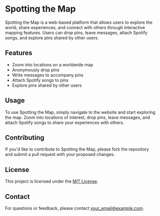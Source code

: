 # Spotting the Map

Spotting the Map is a web-based platform that allows users to explore the world, share experiences, and connect with others through interactive mapping features. Users can drop pins, leave messages, attach Spotify songs, and explore pins shared by other users.

## Features

- Zoom into locations on a worldwide map
- Anonymously drop pins
- Write messages to accompany pins
- Attach Spotify songs to pins
- Explore pins shared by other users

## Usage

To use Spotting the Map, simply navigate to the website and start exploring the map. Zoom into locations of interest, drop pins, leave messages, and attach Spotify songs to share your experiences with others.

## Contributing

If you'd like to contribute to Spotting the Map, please fork the repository and submit a pull request with your proposed changes.

## License

This project is licensed under the [MIT License](LICENSE).

## Contact

For questions or feedback, please contact [your_email@example.com](mailto:your_email@example.com).
